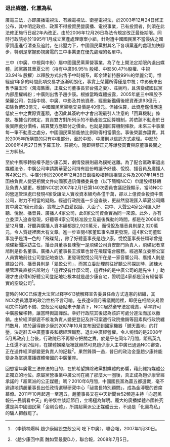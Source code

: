 ### 退出媒體，化黨為私

廣電三法，亦即廣播電視法、有線電視法、衛星電視法，於2003年12月24日修正公布，其中明定政府、政黨不得投資民營廣播、電視事業，已有投資者，則須在此法修正施行日起2年內改正。由於2006年12月26日為法令規定改正最後期限。同時行政院亦於1995年1月成立黨產處理專案小組，針對遭中國國民黨不當侵佔之國家資產進行清查及追討。在此壓力下，中國國民黨對其名下各項黨產的處理加快腳步，特別是掌握影視廣電的三中事業更在優先處理的名單中。

三中（中廣、中視與中影）屬中國國民黨黨營事業，為了在上開法定期限內退出媒體，該黨將其華夏公司（持有中廣96.95％ 股權、中影50.47％股權、中視33.94％ 股權）以釋股方式出售予中時報系，即余建新持股99％的榮麗公司。惟經過1年多的時間此項交易才逐漸明朗化，事實上榮麗所得僅是中視；中影後來出售予羅玉珍（鴻海集團，正崴公司董事長郭台強之妻）、莊婉均，且演變成國民黨內部產權糾紛；中廣則出售予趙少康。根據當時媒體披露，2005年底三中釋股予榮麗公司，包括中視、中廣、中影及其他資產，經重新鑑價後總資產達93億元 ，扣除負債53億元，中國國民黨聲稱交易價是40億元。但據估算，此資產鑑價應遠低於三中之實際資產額，也因此其簽約中才會出現最引人注意的「回算機制」條款。根據合約規定，買賣雙方對所列示的不動產設立回算機制，將依該不動產於日後實際處分價格，結算雙方應取付之價金。也就是因回算機制條款，未來三中事業每一筆不動產之處分，中國國民黨皆能依比例取得相當價金。事後榮麗亦證實，其於2005年所購買的只有中視部分，至於中影、中廣則以信託方式處理。中影於2006年4月27日售予羅玉珍、莊婉均，隨即與蔡正元等爆發買賣與原董事長間之三方糾紛。

至於中廣移轉股權予趙少康乙案，劇情發展則最為撲朔迷離。為了配合黨政軍退出媒體法令，中廣公司申請將華夏公司持有股份轉讓予好聽、悅悅、播音員及廣播人等4家公司。中廣分別於2006年12月28日函檢股權轉讓相關文件及2007年1月5日函檢負責人變更相關文件向國家通訊傳播委員會（以下簡稱NCC）申請股權移轉及負責人變更。根據NCC於2007年2月1日第140次委員會議記錄顯示，當時NCC的營運管理處已發現4家受讓法人實收資本額均各僅千萬，卻以上億資金投資中廣公司，財力不相當的疑點。經過行政院進一步追查後，更赫然發現匯入華夏公司購買中廣之1億元資金，實際上係由愛說話、大面子、包中、大聲公4家公司匯入好聽、悅悅、播音員、廣播人4家公司，此8家公司資金實為同一來源。此外，亦有立委深入追查發現，好聽等4家公司核准設立及最後異動的時間，都是在2006年5至12月間，好聽與廣播人資本額都是2,920萬元，而悅悅及播音員則是2,320萬元，令人質疑裡面大有文章。進一步查閱4家董監事名單更發現，這4家公司董監事幾乎是清一色的「飛碟幫」，除了好聽董事長是趙少康，悅悅董事長任穎珍曾是飛碟新聞採訪主任，播音員董事長陳聖一是飛碟公司資安部門負責人，飛碟記者韋旭則是掛名董事。廣播人的董事長王淑華也曾在飛碟電台服務。經過某立委辦公室人員實地前往公司登記地查訪，更發現悅悅公司所在是一家音響公司、廣播人則是建設公司、播音員則是「翠盈公司」，而當立委助理前往好聽公司探訪時，該棟大樓管理員直接告訴對方「這裡沒有什麼公司，這裡住的是中廣公司的趙先生！」助理才由此得知好聽公司登記地址根本就是趙少康自宅，證明這4家都是沒有經營事實的空殼公司<sup>1</sup>。

當時的NCC已係遭大法官以釋字613號解釋宣告委員任命方式違憲的組織，其NCC委員濃厚的政治性格不言可喻。在長達6個月審議期間裡，即便在相關交易證明文件始終不備、空殼公司疑點未予釐清下，NCC居然棄守法定職責，草率許可中廣股權移轉，讓當時輿論譁然。幸好行政院其後認為該許可處分違法而加以撤銷。由於經濟部遲不核准負責人變更登記及許可案遭行政院撤銷等因素與行政院纏鬥數月，終於逼得趙少康於2007年10月宣布因受到國家機器「舖天蓋地」的打壓，決定辭去中廣董事長和總經理職務，退出中廣經營權。令人惋惜的是2008年5月馬政府上台後，行政院已不再堅守把關之責。於是乎在同年7月間，距馬英九上任還不到2個月，在媒體娛樂版裡就赫然可見趙少康入主中廣已通過NCC審查，正在送件經濟部變更負責人的記載<sup>2</sup>。果然鋒頭一過，昔日的政治金童趙少康終能變身為掌握廣播媒體帝國的中廣董座。

回想當年廣電三法修法的目的，在於希望排除政黨對媒體的影響，藉此維持媒體公正獨立的地位。原屬黨營事業中廣公司在繞了那麼大一圈後，真正成為趙少康曾經承諾的「超黨派的公正媒體」嗎？2010年6月間，中國國民黨為贏五都選戰，毫不避諱地請趙董事長出任政情選舉研究中心「祕書長特別顧問」，成為金溥聰的首席幕僚。2011年10月起週一至週五，趙董事長又在中天新聞台52頻道主持「向選民報告─民調看中天」的帶狀性談話節目，立場極為鮮明。龐大的廣播媒體帝國終究還是與中國國民黨「金剛合體」，所謂超黨派公正媒體云云，不過是「化黨為私」的騙人把戲罷了。

---

1. 〈李鎮楠爆料 趙少康疑設空殼公司 吃下中廣〉，聯合報，2007年1月30日。

2. 〈趙少康回中廣 魏如萱最愛DJ〉，聯合報，2008年7月5日。

